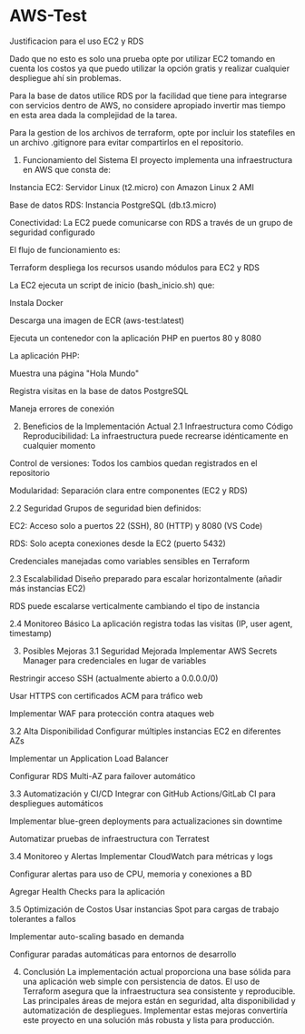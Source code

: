 # AWS-Test


Justificacion para el uso EC2 y RDS

Dado que no esto es solo una prueba opte por utilizar EC2 tomando en cuenta los costos ya que puedo utilizar la opción gratis y realizar cualquier despliegue ahí sin problemas.

Para la base de datos utilice RDS por la facilidad que tiene para integrarse con servicios dentro de AWS, no considere apropiado invertir mas tiempo en esta area dada la complejidad de la tarea.

Para la gestion de los archivos de terraform, opte por incluir los statefiles en un archivo .gitignore para evitar compartirlos en el repositorio.


1. Funcionamiento del Sistema
El proyecto implementa una infraestructura en AWS que consta de:

Instancia EC2: Servidor Linux (t2.micro) con Amazon Linux 2 AMI

Base de datos RDS: Instancia PostgreSQL (db.t3.micro)

Conectividad: La EC2 puede comunicarse con RDS a través de un grupo de seguridad configurado

El flujo de funcionamiento es:

Terraform despliega los recursos usando módulos para EC2 y RDS

La EC2 ejecuta un script de inicio (bash_inicio.sh) que:

Instala Docker

Descarga una imagen de ECR (aws-test:latest)

Ejecuta un contenedor con la aplicación PHP en puertos 80 y 8080

La aplicación PHP:

Muestra una página "Hola Mundo"

Registra visitas en la base de datos PostgreSQL

Maneja errores de conexión

2. Beneficios de la Implementación Actual
2.1 Infraestructura como Código
Reproducibilidad: La infraestructura puede recrearse idénticamente en cualquier momento

Control de versiones: Todos los cambios quedan registrados en el repositorio

Modularidad: Separación clara entre componentes (EC2 y RDS)

2.2 Seguridad
Grupos de seguridad bien definidos:

EC2: Acceso solo a puertos 22 (SSH), 80 (HTTP) y 8080 (VS Code)

RDS: Solo acepta conexiones desde la EC2 (puerto 5432)

Credenciales manejadas como variables sensibles en Terraform

2.3 Escalabilidad
Diseño preparado para escalar horizontalmente (añadir más instancias EC2)

RDS puede escalarse verticalmente cambiando el tipo de instancia

2.4 Monitoreo Básico
La aplicación registra todas las visitas (IP, user agent, timestamp)

3. Posibles Mejoras
3.1 Seguridad Mejorada
Implementar AWS Secrets Manager para credenciales en lugar de variables

Restringir acceso SSH (actualmente abierto a 0.0.0.0/0)

Usar HTTPS con certificados ACM para tráfico web

Implementar WAF para protección contra ataques web

3.2 Alta Disponibilidad
Configurar múltiples instancias EC2 en diferentes AZs

Implementar un Application Load Balancer

Configurar RDS Multi-AZ para failover automático

3.3 Automatización y CI/CD
Integrar con GitHub Actions/GitLab CI para despliegues automáticos

Implementar blue-green deployments para actualizaciones sin downtime

Automatizar pruebas de infraestructura con Terratest

3.4 Monitoreo y Alertas
Implementar CloudWatch para métricas y logs

Configurar alertas para uso de CPU, memoria y conexiones a BD

Agregar Health Checks para la aplicación

3.5 Optimización de Costos
Usar instancias Spot para cargas de trabajo tolerantes a fallos

Implementar auto-scaling basado en demanda

Configurar paradas automáticas para entornos de desarrollo

4. Conclusión
La implementación actual proporciona una base sólida para una aplicación web simple con persistencia de datos. El uso de Terraform asegura que la infraestructura sea consistente y reproducible. Las principales áreas de mejora están en seguridad, alta disponibilidad y automatización de despliegues. Implementar estas mejoras convertiría este proyecto en una solución más robusta y lista para producción.